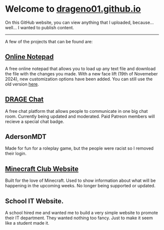 # Welcome to [drageno01.github.io](https://drageno01.github.io)

On this GitHub website, you can view anything that I uploaded, because... well... I wanted to publish content.

___________________________________________________________________________________

A few of the projects that can be found are:

## [Online Notepad](https://drageno01.github.io/?notepad)
A free online notepad that allows you to load up any text file and download the file with the changes you made. With a new face lift (19th of Novemeber 2024), new customization options have been added. You can still use the old version [here](https://drageno01.github.io/?oldnotepad).

## [DRAGE Chat](https://drageno01.github.io/?chat)
A free chat platform that allows people to communicate in one big chat room. Currently being updated and moderated.
Paid Patreon members will recieve a special chat badge.

## AdersonMDT
Made for fun for a roleplay game, but the people were racist so I removed their login.

## [Minecraft Club Website](https://drageno01.github.io/?mcc)
Built for the love of Minecraft. Used to show information about what will be happening in the upcoming weeks. No longer being supported or updated.

## School IT Website.
A school hired me and wanted me to build a very simple website to promote their IT department. They wanted nothing too fancy. Just to make it seem like a student made it.
